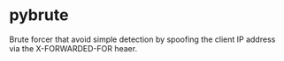 # pybrute
Brute forcer that avoid simple detection by spoofing the client IP address via the X-FORWARDED-FOR heaer.
